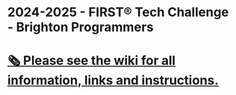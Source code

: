 # 2024-2025 - FIRST® Tech Challenge - Brighton Programmers
# [🗞️ Please see the wiki for all information, links and instructions.](https://github.com/Brighton-FTC/2025/wiki)
